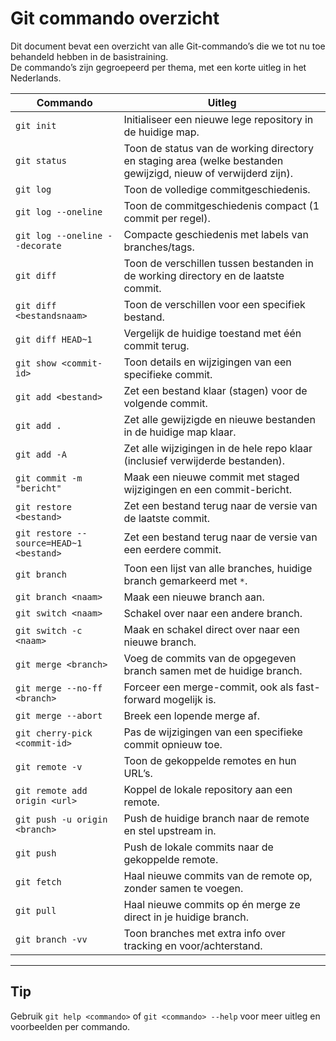# Git commando overzicht

Dit document bevat een overzicht van alle Git-commando’s die we tot nu toe behandeld hebben in de basistraining.  
De commando’s zijn gegroepeerd per thema, met een korte uitleg in het Nederlands.

| Commando | Uitleg |
|----------|--------|
| `git init` | Initialiseer een nieuwe lege repository in de huidige map. |
| `git status` | Toon de status van de working directory en staging area (welke bestanden gewijzigd, nieuw of verwijderd zijn). |
| `git log` | Toon de volledige commitgeschiedenis. |
| `git log --oneline` | Toon de commitgeschiedenis compact (1 commit per regel). |
| `git log --oneline --decorate` | Compacte geschiedenis met labels van branches/tags. |
| `git diff` | Toon de verschillen tussen bestanden in de working directory en de laatste commit. |
| `git diff <bestandsnaam>` | Toon de verschillen voor een specifiek bestand. |
| `git diff HEAD~1` | Vergelijk de huidige toestand met één commit terug. |
| `git show <commit-id>` | Toon details en wijzigingen van een specifieke commit. |
| `git add <bestand>` | Zet een bestand klaar (stagen) voor de volgende commit. |
| `git add .` | Zet alle gewijzigde en nieuwe bestanden in de huidige map klaar. |
| `git add -A` | Zet alle wijzigingen in de hele repo klaar (inclusief verwijderde bestanden). |
| `git commit -m "bericht"` | Maak een nieuwe commit met staged wijzigingen en een commit-bericht. |
| `git restore <bestand>` | Zet een bestand terug naar de versie van de laatste commit. |
| `git restore --source=HEAD~1 <bestand>` | Zet een bestand terug naar de versie van een eerdere commit. |
| `git branch` | Toon een lijst van alle branches, huidige branch gemarkeerd met `*`. |
| `git branch <naam>` | Maak een nieuwe branch aan. |
| `git switch <naam>` | Schakel over naar een andere branch. |
| `git switch -c <naam>` | Maak en schakel direct over naar een nieuwe branch. |
| `git merge <branch>` | Voeg de commits van de opgegeven branch samen met de huidige branch. |
| `git merge --no-ff <branch>` | Forceer een merge-commit, ook als fast-forward mogelijk is. |
| `git merge --abort` | Breek een lopende merge af. |
| `git cherry-pick <commit-id>` | Pas de wijzigingen van een specifieke commit opnieuw toe. |
| `git remote -v` | Toon de gekoppelde remotes en hun URL’s. |
| `git remote add origin <url>` | Koppel de lokale repository aan een remote. |
| `git push -u origin <branch>` | Push de huidige branch naar de remote en stel upstream in. |
| `git push` | Push de lokale commits naar de gekoppelde remote. |
| `git fetch` | Haal nieuwe commits van de remote op, zonder samen te voegen. |
| `git pull` | Haal nieuwe commits op én merge ze direct in je huidige branch. |
| `git branch -vv` | Toon branches met extra info over tracking en voor/achterstand. |

---

## Tip

Gebruik `git help <commando>` of `git <commando> --help` voor meer uitleg en voorbeelden per commando.
